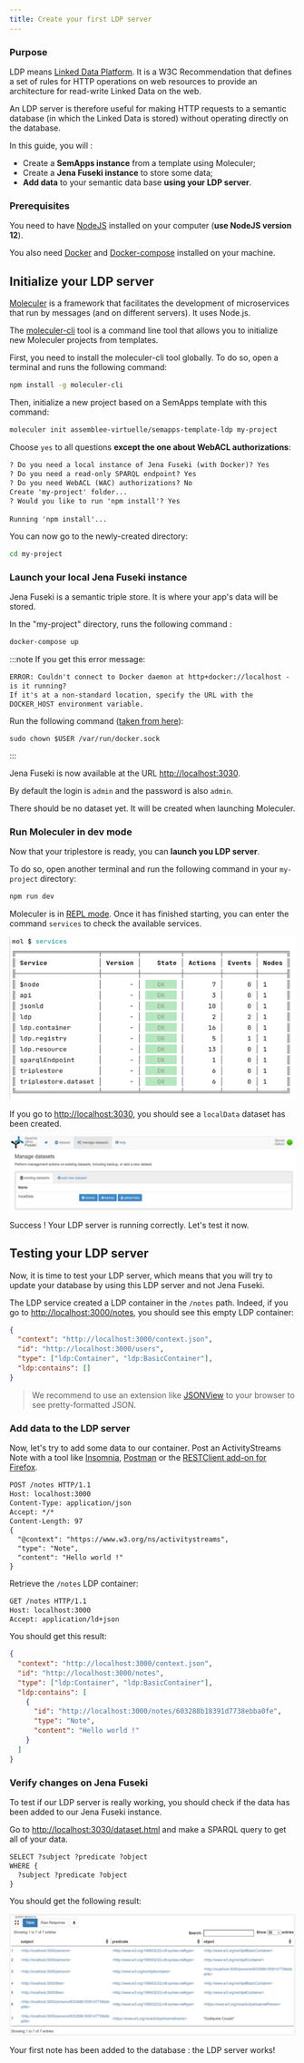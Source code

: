 ```yaml
---
title: Create your first LDP server
---
```

### Purpose

LDP means [Linked Data Platform](https://www.w3.org/TR/ldp-primer/). It is a W3C Recommendation that defines a set of rules for HTTP operations on web resources to provide an architecture for read-write Linked Data on the web.

An LDP server is therefore useful for making HTTP requests to a semantic database (in which the Linked Data is stored) without operating directly on the database.

In this guide, you will :
- Create a **SemApps instance** from a template using Moleculer;
- Create a **Jena Fuseki instance** to store some data;
- **Add data** to your semantic data base **using your LDP server**.


### Prerequisites

You need to have [NodeJS](https://nodejs.org/en/) installed on your computer (**use NodeJS version 12**).

You also need [Docker](https://docs.docker.com/install/) and [Docker-compose](https://docs.docker.com/compose/install/) installed on your machine.


## Initialize your LDP server

[Moleculer](https://moleculer.services/) is a framework that facilitates the development of microservices that run by messages (and on different servers). It uses Node.js.

The [moleculer-cli](https://github.com/moleculerjs/moleculer-cli) tool is a command line tool that allows you to initialize new Moleculer projects from templates.

First, you need to install the moleculer-cli tool globally. 
To do so, open a terminal and runs the following command:

```bash
npm install -g moleculer-cli
```

Then, initialize a new project based on a SemApps template with this command:

```bash
moleculer init assemblee-virtuelle/semapps-template-ldp my-project
```

Choose `yes` to all questions **except the one about WebACL authorizations**:
```
? Do you need a local instance of Jena Fuseki (with Docker)? Yes
? Do you need a read-only SPARQL endpoint? Yes
? Do you need WebACL (WAC) authorizations? No
Create 'my-project' folder...
? Would you like to run 'npm install'? Yes

Running 'npm install'...
```

You can now go to the newly-created directory:

```bash
cd my-project
```

### Launch your local Jena Fuseki instance

Jena Fuseki is a semantic triple store. It is where your app's data will be stored.

In the "my-project" directory, runs the following command :
```bash
docker-compose up
```

:::note
If you get this error message:
```
ERROR: Couldn't connect to Docker daemon at http+docker://localhost - is it running?
If it's at a non-standard location, specify the URL with the DOCKER_HOST environment variable.
```
Run the following command ([taken from here](https://stackoverflow.com/questions/34532696/docker-compose-cant-connect-to-docker-daemon)):
```
sudo chown $USER /var/run/docker.sock
```
:::

Jena Fuseki is now available at the URL [http://localhost:3030](http://localhost:3030).

By default the login is `admin` and the password is also `admin`.

There should be no dataset yet. It will be created when launching Moleculer.


### Run Moleculer in dev mode

Now that your triplestore is ready, you can **launch you LDP server**.

To do so, open another terminal and run the following command in your `my-project` directory:

```bash
npm run dev
```

Moleculer is in [REPL mode](https://moleculer.services/docs/0.14/moleculer-repl.html). 
Once it has finished starting, you can enter the command `services` to check the available services.

![](ldp_resources/moleculer-repl.png)

If you go to [http://localhost:3030](http://localhost:3030), you should see a `localData` dataset has been created.

![](ldp_resources/jenafuseki_localData.jpg)

Success ! Your LDP server is running correctly. Let's test it now.


## Testing your LDP server

Now, it is time to test your LDP server, which means that you will try to update your database by using this LDP server and not Jena Fuseki.

The LDP service created a LDP container in the `/notes` path. Indeed, if you go to [http://localhost:3000/notes](http://localhost:3000), you should see this empty LDP container:

```json
{ 
  "context": "http://localhost:3000/context.json",
  "id": "http://localhost:3000/users",
  "type": ["ldp:Container", "ldp:BasicContainer"],
  "ldp:contains": []
}
```

> We recommend to use an extension like [JSONView](https://jsonview.com/) to your browser to see pretty-formatted JSON.


### Add data to the LDP server

Now, let's try to add some data to our container. Post an ActivityStreams Note with a tool like [Insomnia](https://insomnia.rest/), [Postman](https://www.postman.com/downloads/) or the [RESTClient add-on for Firefox](https://addons.mozilla.org/fr/firefox/addon/restclient/).

```
POST /notes HTTP/1.1
Host: localhost:3000
Content-Type: application/json
Accept: */*
Content-Length: 97
{
  "@context": "https://www.w3.org/ns/activitystreams",
  "type": "Note",
  "content": "Hello world !"
}
```

Retrieve the `/notes` LDP container:

```
GET /notes HTTP/1.1
Host: localhost:3000
Accept: application/ld+json
```

You should get this result:

```json
{
  "context": "http://localhost:3000/context.json",
  "id": "http://localhost:3000/notes",
  "type": ["ldp:Container", "ldp:BasicContainer"],
  "ldp:contains": [
    {
      "id": "http://localhost:3000/notes/603288b18391d7738ebba0fe",
      "type": "Note",
      "content": "Hello world !"
    }
  ]
}
```


### Verify changes on Jena Fuseki

To test if our LDP server is really working, you should check if the data has been added to our Jena Fuseki instance.

Go to [http://localhost:3030/dataset.html](http://localhost:3030/dataset.html) and make a SPARQL query to get all of your data.

```
SELECT ?subject ?predicate ?object
WHERE {
  ?subject ?predicate ?object
}
```

You should get the following result:

![](ldp_resources/query_result.jpg)

Your first note has been added to the database : the LDP server works!
